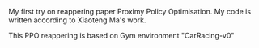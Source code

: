 My first try on reappering paper Proximy Policy Optimisation. 
My code is written according to Xiaoteng Ma's work.

This PPO reappering is based on Gym environment "CarRacing-v0"
